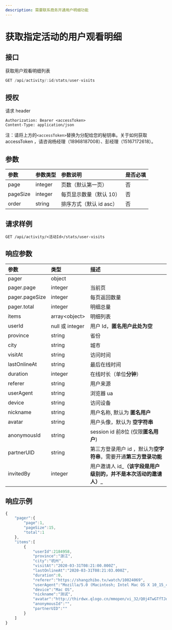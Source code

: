 ```yaml
---
description: 需要联系商务开通用户明细功能
---
```


# 获取指定活动的用户观看明细

## 接口

获取用户观看明细列表

```javascript
GET /api/activity/:id/stats/user-visits
```

## 授权

请求 header

```http
Authorization: Bearer <accessToken>
Content-Type: application/json
```

注：请将上方的`<accessToken>`替换为分配给您的秘钥串。关于如何获取 accessToken ，请咨询杨经理（18968187008）、彭经理（15167172618）。

## 参数

| 参数 | 参数类型 | 参数说明 | 是否必填 |
| :--- | :--- | :--- | :--- |
| page | integer | 页数（默认第一页） | 否 |
| pageSize | integer | 每页显示数量（默认 10） | 否 |
| order | string | 排序方式（默认 id asc） | 否 |

## 请求样例

```text
GET /api/activity/<活动Id>/stats/user-visits
```

## 响应参数

| 参数 | 类型 | 描述 |
| :--- | :--- | :--- |
| pager | object |  |
| pager.page | integer | 当前页 |
| pager.pageSize | integer | 每页返回数量 |
| pager.total | integer | 明细总量 |
| items | array&lt;object&gt; | 明细列表 |
| userId | null 或 integer | 用户 Id，**匿名用户此处为空** |
| province | string | 省份 |
| city | string | 城市 |
| visitAt | string | 访问时间 |
| lastOnlineAt | string | 最后在线时间 |
| duration | integer | 在线时长（单位**分钟**） |
| referer | string | 用户来源 |
| userAgent | string | 浏览器 ua |
| device | string | 访问设备 |
| nickname | string | 用户名称, 默认为 **匿名用户** |
| avatar | string | 用户头像，默认为 **空字符串** |
| anonymousId | string | session id 前8位 \(仅限**匿名用户**\) |
| partnerUID | string | 第三方登录用户 id ，默认为**空字符串**，需要开通**第三方登录功能** |
| invitedBy | integer | 用户邀请人 id_**（该字段是用户级别的，并不是本次活动的邀请人）**_ |

## 响应示例

```javascript
{
    "pager":{
        "page":1,
        "pageSize":15,
        "total":1
    },
    "items":[
        {
            "userId":2184958,
            "province":"浙江",
            "city":"杭州",
            "visitAt":"2020-03-31T08:21:00.000Z",
            "lastOnlineAt":"2020-03-31T08:21:03.000Z",
            "duration":0,
            "referer":"https://shangzhibo.tv/watch/10024069",
            "userAgent":"Mozilla/5.0 (Macintosh; Intel Mac OS X 10_15_4) AppleWebKit/537.36 (KHTML, like Gecko) Chrome/80.0.3987.149 Safari/537.36",
            "device":"Mac OS",
            "nickname":"测试",
            "avatar":"http://thirdwx.qlogo.cn/mmopen/vi_32/Q0j4TwGTfTJdhX8EJDyyxX3NHRRqu30ia6ibCdft438GpiayNiaO2NYoKxiaCQCQIx0GMu3CKvN0jHu1lzNWufaS9ibA/132",
            "anonymousId":"",
            "partnerUID":""
        }
    ]
}
```

